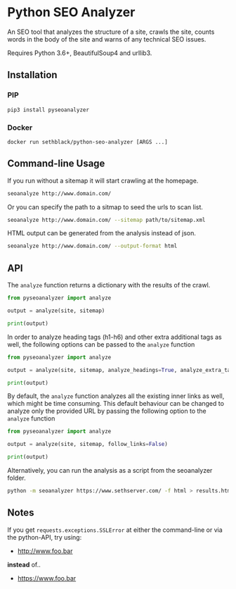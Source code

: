 Python SEO Analyzer
===================

An SEO tool that analyzes the structure of a site, crawls the site, counts words in the body of the site and warns of any technical SEO issues.

Requires Python 3.6+, BeautifulSoup4 and urllib3.

Installation
------------

### PIP

```
pip3 install pyseoanalyzer
```

### Docker

```
docker run sethblack/python-seo-analyzer [ARGS ...]
```

Command-line Usage
------------------

If you run without a sitemap it will start crawling at the homepage.

```sh
seoanalyze http://www.domain.com/
```

Or you can specify the path to a sitmap to seed the urls to scan list.

```sh
seoanalyze http://www.domain.com/ --sitemap path/to/sitemap.xml
```

HTML output can be generated from the analysis instead of json.

```sh
seoanalyze http://www.domain.com/ --output-format html
```

API
---

The `analyze` function returns a dictionary with the results of the crawl.

```python
from pyseoanalyzer import analyze

output = analyze(site, sitemap)

print(output)
```

In order to analyze heading tags (h1-h6) and other extra additional tags as well, the following options can be passed to the `analyze` function
```python
from pyseoanalyzer import analyze

output = analyze(site, sitemap, analyze_headings=True, analyze_extra_tags=True)

print(output)
```

By default, the `analyze` function analyzes all the existing inner links as well, which might be time consuming.
This default behaviour can be changed to analyze only the provided URL by passing the following option to the `analyze` function
```python
from pyseoanalyzer import analyze

output = analyze(site, sitemap, follow_links=False)

print(output)
```

Alternatively, you can run the analysis as a script from the seoanalyzer folder.

```sh
python -m seoanalyzer https://www.sethserver.com/ -f html > results.html
```

Notes
-----

If you get `requests.exceptions.SSLError` at either the command-line or via the python-API, try using:
 - http://www.foo.bar
 
 **instead** of..
 
 -  https://www.foo.bar
